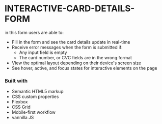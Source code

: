 # INTERACTIVE-CARD-DETAILS-FORM

in this form users are able to:

- Fill in the form and see the card details update in real-time
- Receive error messages when the form is submitted if:
  - Any input field is empty
  - The card number, or CVC fields are in the wrong format
- View the optimal layout depending on their device's screen size
- See hover, active, and focus states for interactive elements on the page

### Built with

- Semantic HTML5 markup
- CSS custom properties
- Flexbox
- CSS Grid
- Mobile-first workflow
- vannilla JS
